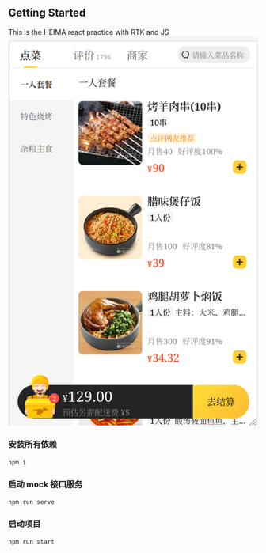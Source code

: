 ## Getting Started

This is the HEIMA react practice with RTK and JS
![uipicture](https://github.com/Yunshasha/meituan_cart/blob/main/public/ui.png)

### 安装所有依赖

```bash
npm i
```

### 启动 mock 接口服务

```bash
npm run serve
```

### 启动项目

```bash
npm run start

```
